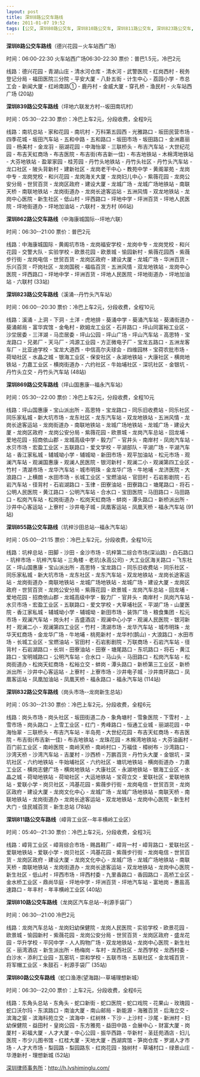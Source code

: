 ```yaml
---
layout: post
title: 深圳8路公交车路线
date: 2011-01-07 19:52
tags: [公交, 深圳80路公交车, 深圳810路公交车, 深圳811路公交车, 深圳823路公交车, 深圳832路公交车, 深圳839路公交车, 深圳855路公交车, 深圳862路公交车, 深圳869路公交车, 深圳分类信息网站]
---
```

<strong>深圳8路公交车路线</strong>（德兴花园－火车站西广场）

时间：06:00-22:30 火车站西广场06:30-22:30 票价：普巴1.5元，冷巴2元

线路：德兴花园 - 青湖山庄 - 清水河仓库 - 清水河 - 武警医院 - 红岗西村 - 税务登记分局 - 福田医院三分院 - 平安大厦 - 八卦五街 - 计生中心 - 荔园小学 - 市总工会 - 新闻大厦 - 红岭南路① - 鹿丹村 - 金威大厦 - 穿孔桥 - 渔民村 - 火车站西广场 (20站)

<strong>深圳839路公交车路线</strong>（坪地六联发方村--坂田南坑村）

时间：05:30--22:30 票价：冷巴上车2元，分段收费，全程9元

线路：南坑总站 - 家和花园 - 南坑村 - 万科第五园西 - 光雅路口 - 坂田民营市场 - 四季花城 - 坂田汽车站 - 五和中路 - 五和路口 - 坂田市场 - 坂田路口 - 金洲嘉丽园 - 杨美村 - 金龙羽 - 丽湖花园 - 中海怡翠 - 三联桥头 - 布吉汽车站 - 大世纪花园 - 布吉天虹商场 - 布吉医院 - 布吉街(布吉新一佳) - 布吉地铁站 - 木棉湾地铁站 - 大芬地铁站 - 盈翠家园 - 桂芳园 - 丹竹头地铁站 - 丹竹头社区 - 丹竹头汽车站 - 龙口社区 - 陂头背新村 - 建新社区 - 龙岗老干中心 - 教苑中学 - 黄阁翠苑 - 龙岗中专 - 龙岗党校 - 和兴花园 - 龙岗海关大厦 - 龙岗妇儿中心 - 紫薇花园 - 龙岗公安分局 - 世贸百货 - 龙岗区政府 - 建设大厦 - 龙城广场 - 龙城广场地铁站 - 南联天桥 - 南联地铁站 - 龙岗街道办 - 龙岗长途客运站 - 五洲风情 - 双龙地铁站 - 龙岗中心医院 - 新生社区 - 低山村 - 坪西路口 - 坪地中学 - 坪洲百货 - 坪地人民医院 - 坪地街道办 - 坪地加油站 - 六联村 - 发方村 (66站)

<strong>深圳862路公交车路线</strong>（中海康城国际--坪地六联）

时间：06:30--21:00 票价：普巴2元

线路：中海康城国际 - 黄阁坑市场 - 龙岗福安学校 - 龙岗中专 - 龙岗党校 - 和兴花园 - 交警大队 - 实验学校 - 欧景花园 - 欧景城 - 愉园新村 - 紫薇花园西 - 紫薇步行街 - 龙岗电信 - 世贸百货 - 龙岗区政府 - 建设大厦 - 龙城广场 - 华洲百货 - 乐兴百货 - 吓岗社区 - 龙岗国税 - 福临百货 - 五洲风情 - 双龙地铁站 - 龙岗中心医院 - 坪西路口 - 坪地中学 - 坪洲百货 - 坪地人民医院 - 坪地街道办 - 坪地加油站 - 六联村 (33站)

<strong>深圳823路公交车路线</strong>（溪涌--丹竹头汽车站）

时间：06:00--20:30 票价：冷巴上车2元，分段收费，全程10元

线路：溪涌 - 上洞 - 下洞 - 土洋 - 虎地排 - 葵涌中学 - 葵涌汽车站 - 葵涌街道办 - 葵涌邮局 - 富华宾馆 - 金龟村 - 欧姆龙工业区 - 石井路口 - 坪山同富裕工业区 - 沙坣居委 - 三洋湖 - 马峦居委 - 坪山公园 - 坪山广场 - 坪山汽车站 - 高思特 - 宝龙路口 - 兄弟厂 - 天马厂 - 鸿源工业园 - 方正微电子厂 - 宝龙五路口 - 五洲龙客车厂 - 比亚迪学校 - 宝龙大道西 - 中信高尔夫球会 - 四维园林 - 宝荷农批市场 - 荷坳社区 - 水晶之城 - 银海工业区 - 保安社区 - 永湖地铁站 - 大康社区 - 横岗地铁站 - 力嘉工业区 - 横岗街道办 - 六约社区 - 牛始埔社区 - 深坑社区 - 金银坑 - 丹竹头立交 - 丹竹头汽车站 (48站)

<strong>深圳869路公交车路线</strong>（坪山国惠康--福永汽车站）

时间：05:30--22:00 票价：冷巴上车2元，分段收费，全程10元

线路：坪山国惠康 - 宝山派出所 - 高思特 - 宝龙路口 - 同乐旧收费站 - 同乐社区 - 同乐家私城 - 新大坑市场 - 龙东社区 - 龙东汽车站 - 双龙地铁站 - 五洲风情 - 龙岗长途客运站 - 龙岗街道办 - 南联地铁站 - 龙城广场地铁站 - 龙城广场 - 建设大厦 - 龙岗区政府 - 龙岗公安分局 - 紫薇花园 - 欧景城 - 龙岗汽车总站 - 回龙埔 - 爱地花园 - 招商依山郡 - 龙城高级中学 - 毅力厂 - 官井头 - 南岸村 - 凤岗汽车站 - 水贝市场 - 宏盈工业区 - 五联路口 - 爱文学校 - 平湖部队 - 平湖广场 - 平湖汽车站 - 香江家私城 - 辅城坳小学 - 辅城坳 - 新田市场 - 观平加油站 - 松元市场 - 观澜汽车站 - 观澜国惠康 - 观澜人民医院 - 银河新村 - 观澜二小 - 观澜第四工业区 - 竹村 - 清湖市场 - 龙华汽车站 - 城市明珠 - 金龙华广场 - 牛地埔 - 龙济医院 - 大浪路口 - 上横朗 - 水田市场 - 长城工业区 - 宝燃油站 - 官田村 - 石岩影剧院 - 石岩汽车站 - 径背村 - 石岩湖路口 - 玉律 - 田寮油站 - 田寮路口 - 塘尾路口 - 将石 - 公明人民医院 - 黄江路口 - 公明汽车站 - 合水口 - 宝田医院 - 马田路口 - 马田路口 - 松岗汽车站 - 松岗街道办 - 松岗天虹商场 - 蚌岗 - 潭头路口 - 新桥派出所 - 沙井中心客运站 - 上寮村 - 沙井电子城 - 凤凰客运站 - 凤凰天桥 - 福永汽车站 (91站)

<strong>深圳855路公交车路线</strong>（坑梓沙田总站--福永汽车站）

时间：05:00--21:15 票价：冷巴上车2元，分段收费，全程10元

线路：坑梓总站 - 田脚 - 沙田 - 金沙市场 - 坑梓第二综合市场(深汕路) - 白石路口 - 坑梓市场 - 坑梓汽车站 - 三角楼 - 老坑(永高公司) - 大工业区海关路口 - 飞东社区 - 坪山国惠康 - 宝山派出所 - 高思特 - 宝龙路口 - 同乐旧收费站 - 同乐社区 - 同乐家私城 - 新大坑市场 - 龙东社区 - 龙东汽车站 - 双龙地铁站 - 龙岗长途客运站 - 龙岗街道办 - 南联地铁站 - 龙城广场地铁站 - 龙城广场 - 建设大厦 - 龙岗区政府 - 世贸百货 - 龙岗公安分局 - 紫薇花园 - 欧景城 - 龙岗汽车总站 - 回龙埔 - 爱地花园 - 招商依山郡 - 龙城高级中学 - 毅力厂 - 官井头 - 南岸村 - 凤岗汽车站 - 水贝市场 - 宏盈工业区 - 五联路口 - 爱文学校 - 大草埔社区 - 平湖广场 - 山厦医院 - 香江家私城 - 辅城坳小学 - 辅城坳 - 新田市场 - 装饰广场 - 粮食集团 - 松元市场 - 观澜汽车站 - 岗头村 - 吉盛酒店 - 观澜中心小学 - 观澜人民医院 - 银河新村 - 观澜二小 - 观澜第四工业区 - 竹村 - 清湖市场 - 龙华汽车站 - 城市明珠 - 龙华天虹商场 - 金龙华广场 - 牛地埔 - 桃苑新村 - 龙华村(鹊山) - 大浪路口 - 水田市场 - 长城工业区 - 宝燃油站 - 官田村 - 石岩影剧院 - 万联商场 - 石岩汽车站 - 径背村 - 石岩湖路口 - 长圳 - 田寮油站 - 田寮 - 塘尾路口 - 东坑路口 - 将石 - 黄江路口 - 宝明城路口 - 公明汽车站 - 合水口 - 马山头 - 马田路口 - 松岗汽车站 - 松岗街道办 - 松岗天虹商场 - 松裕立交 - 蚌岗 - 潭头路口 - 新桥第三工业区 - 新桥派出所 - 沙井中心客运站 - 上寮村 - 上寮市场 - 沙井电子城 - 沙井南环路口 - 凤凰客运站 - 凤凰加油站 - 凤凰天桥 - 福永路口 - 福永汽车站 (114站)

<strong>深圳832路公交车路线</strong>（岗头市场--龙岗新生总站）

时间：05:30--21:30 票价：冷巴上车2元，分段收费，全程6元

线路：岗头市场 - 岗头社区 - 坂田街道二办 - 象角塘村 - 雪象医院 - 下雪村 - 上雪市场 - 岗头路口 - 上雪工业区 - 红门 - 秀峰路口 - 恒通工业城 - 丽湖花园 - 中海怡翠 - 三联桥头 - 布吉汽车站 - 半岛苑 - 大世纪花园 - 布吉天虹商场 - 布吉医院 - 布吉街(布吉新一佳) - 布吉地铁站 - 龙珠花园 - 木棉湾地铁站 - 大芬油画村 - 百门前工业区 - 南岭医院 - 南岭天桥 - 南岭村口 - 万福佳 - 樟树布 - 沙湾路口 - 沙湾天桥 - 沙湾汽车站 - 吉厦村 - 沙西桥 - 万鹏百货 - 丹竹头大厦 - 金银坑 - 深坑社区 - 六约地铁站 - 牛始埔社区 - 六约社区 - 塘坑地铁站 - 横岗街道办 - 力嘉工业区 - 横岗志健广场 - 横岗地铁站 - 大康社区 - 永湖地铁站 - 银海工业区 - 水晶之城 - 荷坳地铁站 - 荷坳社区 - 大运地铁站 - 宝荷立交 - 爱联社区 - 爱联地铁站 - 爱联小学 - 岗贝社区 - 鸿基花园 - 紫薇步行街 - 龙岗电信 - 世贸百货 - 龙岗区政府 - 建设大厦 - 龙岗文化中心 - 龙城广场 - 龙城广场地铁站 - 南联天桥 - 南联地铁站 - 龙岗街道办 - 龙岗长途客运站 - 双龙地铁站 - 龙岗中心医院 - 新生村大门 - 佳民城百货 - 新生总站 (78站)

<strong>深圳811路公交车路线</strong>（嶂背工业区--年丰横岭工业区）

时间：05:40--21:30 票价：冷巴上车2元，分段收费，全程3元

线路：嶂背工业区 - 嶂背综合市场 - 赐昌鞋厂 - 嶂背一村 - 嶂背路口 - 爱联社区 - 爱联地铁站 - 爱联小学 - 岗贝社区 - 鸿基花园 - 紫薇步行街 - 龙岗电信 - 世贸百货 - 龙岗区政府 - 建设大厦 - 龙岗文化中心 - 龙城广场 - 龙城广场地铁站 - 南联天桥 - 南联地铁站 - 龙岗街道办 - 龙岗长途客运站 - 双龙地铁站 - 龙岗中心医院 - 新生社区 - 低山村 - 坪西市场 - 坪西村委 - 九里香路口 - 香园路口 - 高桥工业区 - 金水桥工业区 - 鼎尚华庭 - 坪地中学 - 坪洲百货 - 坪地汽车站 - 富地岗 - 惠盐高速路口 - 年丰村 - 年丰横岭工业区 (40站)

<strong>深圳810路公交车路线</strong>（龙岗区汽车总站--利源手袋厂）

时间：06:30--21:00 冷巴2元

线路：龙岗汽车总站 - 龙岗妇幼保健院 - 龙岗人民医院 - 实验学校 - 欧景花园 - 欧景城 - 愉园新村 - 紫薇花园 - 龙岗公安分局 - 世贸百货 - 龙岗区政府 - 盛龙花园 - 华升学校 - 平冈中学 - 人人购物广场 - 双龙地铁站 - 龙岗中心医院 - 新生社区 - 丽湾酒店 - 新生派出所 - 杨梅岗 - 车村 - 龙西社区 - 龙西学校 - 龙西村委 - 白沙水 - 添利工业园 - 瓦窑坑 - 崇和学校 - 五联市场 - 五联社区 - 金龙城百货 - 将军帽工业区 - 朱鼓石 - 利源手袋厂 (35站)

<strong>深圳80路公交车路线</strong>（蛇口渔港(望海路)--草埔理想新城）

时间：06:30--22;00 票价：上车2元，分段收费，全程6元

线路：东角头总站 - 东角头 - 蛇口新街 - 蛇口医院 - 蛇口戏院 - 花果山 - 玫瑰园 - 蛇口沃尔玛 - 东滨路口 - 南油大厦 - 南山邮局 - 新能源 - 海雅百货 - 后海立交 - 滨海之窗 - 滨海科苑立交 - 滨海中 - 红树林 - 下沙 - 上沙村 - 沙尾 - 新洲村 - 妇幼保健院 - 益田村 - 皇岗公园 - 东方雅苑 - 益田中路 - 会展中心 - 财富大厦 - 岗厦村 - 彩福大厦 - 人才大厦 - 中心公园 - 振华西路 - 华新村 - 圣廷苑酒店 - 妇儿医院 - 市少儿图书馆 - 红桂大厦 - 天地大厦 - 西湖宾馆 - 笋岗仓库 - 罗湖人才市场 - 人才大市场 - 梨园路 - 梨园路东 - 红岗花园 - 独树村 - 草埔村口 - 绿景山庄 - 华港新村 - 理想新城 (52站)

<a href="http://h.lvshiminglu.com/">深圳律师事务所</a>：<a href="http://h.lvshiminglu.com/">http://h.lvshiminglu.com/</a>

